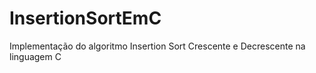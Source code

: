 # InsertionSortEmC
Implementação do algoritmo Insertion Sort Crescente e Decrescente na linguagem C
